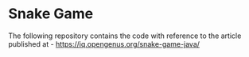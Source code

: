 # Snake Game

The following repository contains the code with reference to the article published at - https://iq.opengenus.org/snake-game-java/
